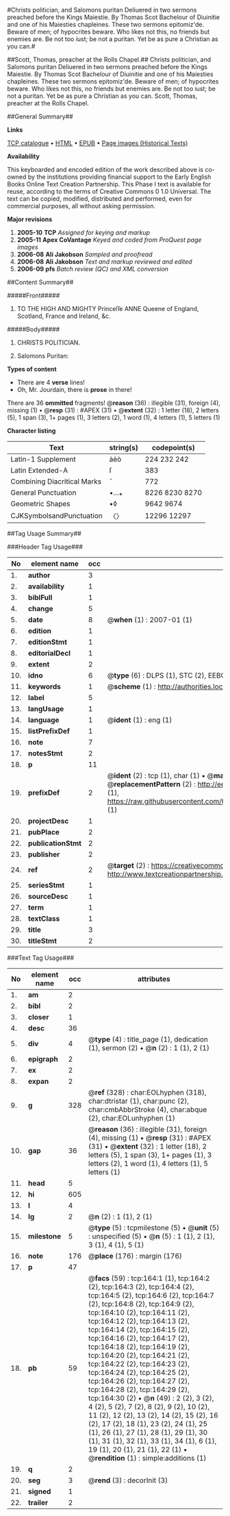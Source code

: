 #Christs politician, and Salomons puritan Deliuered in two sermons preached before the Kings Maiestie. By Thomas Scot Bachelour of Diuinitie and one of his Maiesties chapleines. These two sermons epitomiz'de. Beware of men; of hypocrites beware. Who likes not this, no friends but enemies are. Be not too iust; be not a puritan.  Yet be as pure a Christian as you can.#

##Scott, Thomas, preacher at the Rolls Chapel.##
Christs politician, and Salomons puritan Deliuered in two sermons preached before the Kings Maiestie. By Thomas Scot Bachelour of Diuinitie and one of his Maiesties chapleines. These two sermons epitomiz'de. Beware of men; of hypocrites beware. Who likes not this, no friends but enemies are. Be not too iust; be not a puritan.  Yet be as pure a Christian as you can.
Scott, Thomas, preacher at the Rolls Chapel.

##General Summary##

**Links**

[TCP catalogue](http://www.ota.ox.ac.uk/tcp/)  • 
[HTML](http://tei.it.ox.ac.uk/tcp/Texts-HTML/free/A68/A68715.html)  • 
[EPUB](http://tei.it.ox.ac.uk/tcp/Texts-EPUB/free/A68/A68715.epub) • 
[Page images (Historical Texts)](https://data.historicaltexts.jisc.ac.uk/view?pubId=eebo-99835930e&pageId=eebo-99835930e-164-1)

**Availability**

This keyboarded and encoded edition of the
	       work described above is co-owned by the institutions
	       providing financial support to the Early English Books
	       Online Text Creation Partnership. This Phase I text is
	       available for reuse, according to the terms of Creative
	       Commons 0 1.0 Universal. The text can be copied,
	       modified, distributed and performed, even for
	       commercial purposes, all without asking permission.

**Major revisions**

1. __2005-10__ __TCP__ *Assigned for keying and markup*
1. __2005-11__ __Apex CoVantage__ *Keyed and coded from ProQuest page images*
1. __2006-08__ __Ali Jakobson__ *Sampled and proofread*
1. __2006-08__ __Ali Jakobson__ *Text and markup reviewed and edited*
1. __2006-09__ __pfs__ *Batch review (QC) and XML conversion*

##Content Summary##

#####Front#####

1. TO THE HIGH AND MIGHTY Princeſſe ANNE Queene of England, Scotland, France and Ireland, &c.

#####Body#####

1. CHRISTS POLITICIAN.

1. Salomons Puritan:

**Types of content**

  * There are 4 **verse** lines!
  * Oh, Mr. Jourdain, there is **prose** in there!

There are 36 **ommitted** fragments! 
 @__reason__ (36) : illegible (31), foreign (4), missing (1)  •  @__resp__ (31) : #APEX (31)  •  @__extent__ (32) : 1 letter (18), 2 letters (5), 1 span (3), 1+ pages (1), 3 letters (2), 1 word (1), 4 letters (1), 5 letters (1)

**Character listing**


|Text|string(s)|codepoint(s)|
|---|---|---|
|Latin-1 Supplement|àèò|224 232 242|
|Latin Extended-A|ſ|383|
|Combining             Diacritical Marks|̄|772|
|General Punctuation|•…⁎|8226 8230 8270|
|Geometric Shapes|▪◊|9642 9674|
|CJKSymbolsandPunctuation|〈〉|12296 12297|

##Tag Usage Summary##

###Header Tag Usage###

|No|element name|occ|attributes|
|---|---|---|---|
|1.|__author__|3||
|2.|__availability__|1||
|3.|__biblFull__|1||
|4.|__change__|5||
|5.|__date__|8| @__when__ (1) : 2007-01 (1)|
|6.|__edition__|1||
|7.|__editionStmt__|1||
|8.|__editorialDecl__|1||
|9.|__extent__|2||
|10.|__idno__|6| @__type__ (6) : DLPS (1), STC (2), EEBO-CITATION (1), PROQUEST (1), VID (1)|
|11.|__keywords__|1| @__scheme__ (1) : http://authorities.loc.gov/ (1)|
|12.|__label__|5||
|13.|__langUsage__|1||
|14.|__language__|1| @__ident__ (1) : eng (1)|
|15.|__listPrefixDef__|1||
|16.|__note__|7||
|17.|__notesStmt__|2||
|18.|__p__|11||
|19.|__prefixDef__|2| @__ident__ (2) : tcp (1), char (1)  •  @__matchPattern__ (2) : ([0-9\-]+):([0-9IVX]+) (1), (.+) (1)  •  @__replacementPattern__ (2) : http://eebo.chadwyck.com/downloadtiff?vid=$1&page=$2 (1), https://raw.githubusercontent.com/textcreationpartnership/Texts/master/tcpchars.xml#$1 (1)|
|20.|__projectDesc__|1||
|21.|__pubPlace__|2||
|22.|__publicationStmt__|2||
|23.|__publisher__|2||
|24.|__ref__|2| @__target__ (2) : https://creativecommons.org/publicdomain/zero/1.0/ (1), http://www.textcreationpartnership.org/docs/. (1)|
|25.|__seriesStmt__|1||
|26.|__sourceDesc__|1||
|27.|__term__|1||
|28.|__textClass__|1||
|29.|__title__|3||
|30.|__titleStmt__|2||


###Text Tag Usage###

|No|element name|occ|attributes|
|---|---|---|---|
|1.|__am__|2||
|2.|__bibl__|2||
|3.|__closer__|1||
|4.|__desc__|36||
|5.|__div__|4| @__type__ (4) : title_page (1), dedication (1), sermon (2)  •  @__n__ (2) : 1 (1), 2 (1)|
|6.|__epigraph__|2||
|7.|__ex__|2||
|8.|__expan__|2||
|9.|__g__|328| @__ref__ (328) : char:EOLhyphen (318), char:dtristar (1), char:punc (2), char:cmbAbbrStroke (4), char:abque (2), char:EOLunhyphen (1)|
|10.|__gap__|36| @__reason__ (36) : illegible (31), foreign (4), missing (1)  •  @__resp__ (31) : #APEX (31)  •  @__extent__ (32) : 1 letter (18), 2 letters (5), 1 span (3), 1+ pages (1), 3 letters (2), 1 word (1), 4 letters (1), 5 letters (1)|
|11.|__head__|5||
|12.|__hi__|605||
|13.|__l__|4||
|14.|__lg__|2| @__n__ (2) : 1 (1), 2 (1)|
|15.|__milestone__|5| @__type__ (5) : tcpmilestone (5)  •  @__unit__ (5) : unspecified (5)  •  @__n__ (5) : 1 (1), 2 (1), 3 (1), 4 (1), 5 (1)|
|16.|__note__|176| @__place__ (176) : margin (176)|
|17.|__p__|47||
|18.|__pb__|59| @__facs__ (59) : tcp:164:1 (1), tcp:164:2 (2), tcp:164:3 (2), tcp:164:4 (2), tcp:164:5 (2), tcp:164:6 (2), tcp:164:7 (2), tcp:164:8 (2), tcp:164:9 (2), tcp:164:10 (2), tcp:164:11 (2), tcp:164:12 (2), tcp:164:13 (2), tcp:164:14 (2), tcp:164:15 (2), tcp:164:16 (2), tcp:164:17 (2), tcp:164:18 (2), tcp:164:19 (2), tcp:164:20 (2), tcp:164:21 (2), tcp:164:22 (2), tcp:164:23 (2), tcp:164:24 (2), tcp:164:25 (2), tcp:164:26 (2), tcp:164:27 (2), tcp:164:28 (2), tcp:164:29 (2), tcp:164:30 (2)  •  @__n__ (49) : 2 (2), 3 (2), 4 (2), 5 (2), 7 (2), 8 (2), 9 (2), 10 (2), 11 (2), 12 (2), 13 (2), 14 (2), 15 (2), 16 (2), 17 (2), 18 (1), 23 (2), 24 (1), 25 (1), 26 (1), 27 (1), 28 (1), 29 (1), 30 (1), 31 (1), 32 (1), 33 (1), 34 (1), 6 (1), 19 (1), 20 (1), 21 (1), 22 (1)  •  @__rendition__ (1) : simple:additions (1)|
|19.|__q__|2||
|20.|__seg__|3| @__rend__ (3) : decorInit (3)|
|21.|__signed__|1||
|22.|__trailer__|2||
